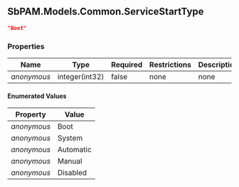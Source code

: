 
<h2 id="tocS_SbPAM.Models.Common.ServiceStartType">SbPAM.Models.Common.ServiceStartType</h2>

<a id="schemasbpam.models.common.servicestarttype"></a>
<a id="schema_SbPAM.Models.Common.ServiceStartType"></a>
<a id="tocSsbpam.models.common.servicestarttype"></a>
<a id="tocssbpam.models.common.servicestarttype"></a>

```json
"Boot"

```

### Properties

|Name|Type|Required|Restrictions|Description|
|---|---|---|---|---|
|*anonymous*|integer(int32)|false|none|none|

#### Enumerated Values

|Property|Value|
|---|---|
|*anonymous*|Boot|
|*anonymous*|System|
|*anonymous*|Automatic|
|*anonymous*|Manual|
|*anonymous*|Disabled|


